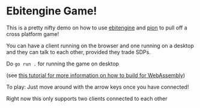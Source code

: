 # Ebitengine Game!

This is a pretty nifty demo on how to use [ebitengine](https://ebitengine.org/) and [pion](https://github.com/pion/webrtc) to pull off a cross platform game!

You can have a client running on the browser and one running on a desktop and they can talk to each other, provided they trade SDPs.

Do ``go run .`` for running the game on desktop

(see [this tutorial for more information on how to build for WebAssembly](https://ebitengine.org/en/documents/webassembly.html))

To play: Just move around with the arrow keys once you have connected!

Right now this only supports two clients connected to each other